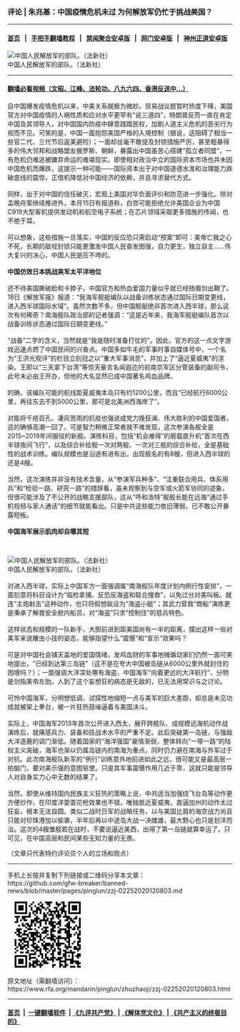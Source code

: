 ### 评论 | 朱兆基：中国疫情危机未过  为何解放军仍忙于挑战美国？
------------------------

#### [首页](https://github.com/gfw-breaker/banned-news/blob/master/README.md) &nbsp;&nbsp;|&nbsp;&nbsp; [手把手翻墙教程](https://github.com/gfw-breaker/guides/wiki) &nbsp;&nbsp;|&nbsp;&nbsp; [禁闻聚合安卓版](https://github.com/gfw-breaker/bn-android) &nbsp;&nbsp;|&nbsp;&nbsp; [网门安卓版](https://github.com/oGate2/oGate) &nbsp;&nbsp;|&nbsp;&nbsp; [神州正道安卓版](https://github.com/SzzdOgate/update) 



<div id="headerimg">
 <img alt="中国人民解放军的部队。（法新社）" src="https://www.rfa.org/mandarin/pinglun/zhuzhaoji/zzj-02252020120803.html/000_1MV7T5.jpg/@@images/af5dd29b-b656-4597-a96c-c9bcca129ba4.jpeg" title="中国人民解放军的部队。（法新社）"/>
 <div id="headerimgcontents">
  <div id="headerimgcaption">
   <span>
    中国人民解放军的部队。（法新社）
   </span>
   <!-- zoomattribute -->
  </div>
  <!-- headerimgcaption -->
 </div>
 <!-- headerimagecontents -->
</div>

<hr/>


#### [翻墙必看视频（文昭、江峰、法轮功、八九六四、香港反送中...）](https://github.com/gfw-breaker/banned-news/blob/master/pages/link3.md)

<div id="storytext">
 <div>
  <div class="slot_header">
  </div>
 </div>
 <p>
  自中国爆发疫情危机以来，中美关系就极为微妙。贸易战议题暂时热度下降，美国官方对中国疫情的人祸性质和应对水平更罕有“说三道四”，特朗普反而一直在肯定中国及其领导人，对中国国内防疫中肆意践踏民权，加剧人道主义危机的恶劣行为视而不见。可笑的是，中国一面抱怨美国严格的入境控制（据说，这阻碍了相当一些官二代、三代节后返美避险）；一面却丝毫不敢提及封锁措施严厉，甚至粗暴得多的伟大邻邦和战略盟友俄罗斯、朝鲜，暴露出中国虽苦心搭建“孤立者同盟”，一有危机仍难逃被嫌弃命运的难堪现实。即使相对政治中立的国际资本市场也并未因中国危机而爆跌，这提示一种可能——国际资本出于对中国道德水准和治理能力跌破底线的震惊，正借机降低对中国经济的依赖，并且寻求替代方式。
  <br/>
  <br/>
  同样，出于对中国的信任破灭，宏观上美国对华负面评价和防范进一步强化。除对孟晚舟案继续推进外，本月15日有报道称，白宫可能拒绝允许美国企业为中国C919大型客机提供发动机和航空电子系统；在芯片领域采取更多措施的传闻，也不绝于耳。
  <br/>
  <br/>
  可以想象，这些措施一旦落实，中国的反应恐只需启动“预案”即可：美帝亡我之心不死，长期的敌视封锁只能更激发中国人民奋发图强，自力更生，独立自主……伟大复兴的决心，中国人民是压不垮的。
  <br/>
  <br/>
  <b>
   中国仿效日本挑战美军太平洋地位
  </b>
  <br/>
  <br/>
  还不待美国撕破脸和卡脖子，中国官方和热血爱国力量似乎就已经扬眉剑出鞘了。18日《解放军报》报道：“我海军舰艇编队以战备训练状态通过国际日期变更线，进入西半球国际水域”。虽然次数不多，但中国舰艇绝非首次进入西半球，那么这次有何稀奇？南海舰队政治部的记者强调：“这是近年来，我海军舰艇编队首次以战备训练状态通过国际日期变更线。”
  <br/>
  <br/>
  “战备”二字的含义，当然就是“我是随时准备打仗的”。因此，官方的这一点文字游戏迅速点燃了中国民间的兴奋点。中国多如牛毛的军事时事自媒体号中，一个名为“王洪光观评”的栏目立刻冠之以“重大军事消息”，并加上了“逼近夏威夷”的渲染。王即以“三天拿下台湾”等惊天豪言名闻遐迩的前南京军区分管装备的副司令，此号未必由王开办，但他的大名显然已成中国著名鸡血品牌。
  <br/>
  <br/>
  的确，该编队可能的航线距夏威夷本岛只有约1200公里，而且“已经航行6000公里，再往东去不到5000公里，那可是北美洲西海岸了”。
  <br/>
  <br/>
  对能将千疮百孔、凄风苦雨的抗疫也强说成党力挽狂澜、伟大胜利的中国爱国者，这的确够高潮一回了。可是智力稍微正常者就不难发现，这次参演各舰全是2015~2019年间服役的新舰。演练科目，包括“机会难得”的舰载直升机“首次在西半球夜间飞行”，以及综合补给舰一次对两舰、一次对三舰的综合补给，全是基础性的战术训练。编队规模也是沿途有进有出，出现舰名的有8艘，但进入西半球的还是4艘。
  <br/>
  <br/>
  当然，这次演练并非没有技术含量，从“参演军兵种多”、“注重联合用兵、体系用兵”和“检验一路、研究一路”的措辞看，虽未观察到与空军或火箭军协同的迹象，但很可能涉及了不公开的战略支援部队，这从“呼和浩特”舰舰长能在远海“通过手机视频与家人通话”的细节就能看出。只是中共这些能力依旧薄弱，已不敢公开暴露短板。
  <br/>
  <br/>
  <b>
   中国海军展示肌肉却自曝其短
  </b>
 </p>
 <p>
  <b>
  </b>
  <br/>
  <div class="image-inline captioned" style="width:1608px;">
   <div style="width:1608px;">
    <img alt="中国人民解放军的部队。（法新社）" src="https://www.rfa.org/mandarin/pinglun/zhuzhaoji/zzj-02252020120803.html/000_1MV7T4.jpg" title="中国人民解放军的部队。（法新社）"/>
   </div>
   <div class="image-caption">
    <span style="width:1608px;">
     中国人民解放军的部队。（法新社）
    </span>
    <span class="copyright">
    </span>
   </div>
  </div>
  <br/>
  对进入西半球，实际上中国军方一面强调属“南海舰队年度计划内例行性安排”，一面刻意将科目设计为“临检拿捕、反恐反海盗和联合搜救”，以免过分对美叫板。就连“主炮射击”这种动作，也只将假想敌设为“海盗小艇”；其武力营救“商船”演练更是秉承了解救安全舱内船员，对“海盗”只求“控制住”的慈兵特色。
  <br/>
  <br/>
  这样状态和规模的一队新手，大胆前进到距美国尚有一半的距离，摆出这样一些对美军来说雕虫小技的姿态，能够指望什么“震慑”和“宣示”效果吗？
  <br/>
  <br/>
  可是对中国社会铺天盖地的爱国情绪，发鸡血财的军事地摊煽动家们仍然一面可笑地提出，“已经到达第三岛链”（这不是在夸大中国被岛链从6000公里外就封住的困境吗？）；一面强调大洋深处哪有海盗，中国海军“向着更远的大洋航行”，分明是剑指美帝左肋。人到了这个妄想狂的病态是无敌的，已无法用常识与之讨论。
  <br/>
  <br/>
  可怜中国海军，分明想低调、试探性地缩短一点与美军的巨大差距，却总是未见功成就被架上拳台，被一片狂热鼓噪逼着与美国决斗。
  <br/>
  <br/>
  实际上，中国海军2013年首次公开进入西太，展开跨舰队、成规模远海机动作战演练后，就痛感兵力、装备和技战术水平的严重不足。此后突破第一岛链，与强敌大洋逐鹿的调门渐低。随着国家的“海洋强国”豪情渐弱，整体转向“一带一路”的陆权主义突破，海军也渐以仍属岛链内的南海为重点，同时仍力避在南海与外军过于对抗。此次南海舰队新军的“例行”训练意外地前进如此之远，很可能又是最高层一拍脑门，要对美示强的意图驱使。只是其军事震慑作用几近于零，这就只能是领导人对自身实力心中无数的结果了。
  <br/>
  <br/>
  当然，即使从维持国内民族主义狂热的策略上说，中共适当加强绕飞台岛等动作更方便炒作，在印度洋耍耍花枪效果也不错，唯独抵近夏威夷，直逼加州的动作太过狂妄，根本无法自圆。类似二战时日军的战略任务，以与美国比肩的海空战力尚且只能对珍珠港加以偷袭，半年后再以中途岛大战一决雌雄，最大野心也只是划洋而治。这次的4艘雏舰若在战时，不要说逼近美西，出得了第一岛链就算幸运了。只可见，在中国高层和民间某些无知力量的无畏。
 </p>
 <p>
  （文章只代表特约评论员个人的立场和观点）
 </p>
</div>

<hr/>
手机上长按并复制下列链接或二维码分享本文章：<br/>
https://github.com/gfw-breaker/banned-news/blob/master/pages/pinglun/zzj-02252020120803.md <br/>
<a href='https://github.com/gfw-breaker/banned-news/blob/master/pages/pinglun/zzj-02252020120803.md'><img src='https://github.com/gfw-breaker/banned-news/blob/master/pages/pinglun/zzj-02252020120803.md.png'/></a> <br/>
原文地址（需翻墙访问）：https://www.rfa.org/mandarin/pinglun/zhuzhaoji/zzj-02252020120803.html


------------------------
#### [首页](https://github.com/gfw-breaker/banned-news/blob/master/README.md) &nbsp;|&nbsp; [一键翻墙软件](https://github.com/gfw-breaker/nogfw/blob/master/README.md) &nbsp;| [《九评共产党》](https://github.com/gfw-breaker/9ping.md/blob/master/README.md#九评之一评共产党是什么) | [《解体党文化》](https://github.com/gfw-breaker/jtdwh.md/blob/master/README.md) | [《共产主义的终极目的》](https://github.com/gfw-breaker/gczydzjmd.md/blob/master/README.md)


<img src='http://gfw-breaker.win/banned-news/pages/pinglun/zzj-02252020120803.md' width='0px' height='0px'/>